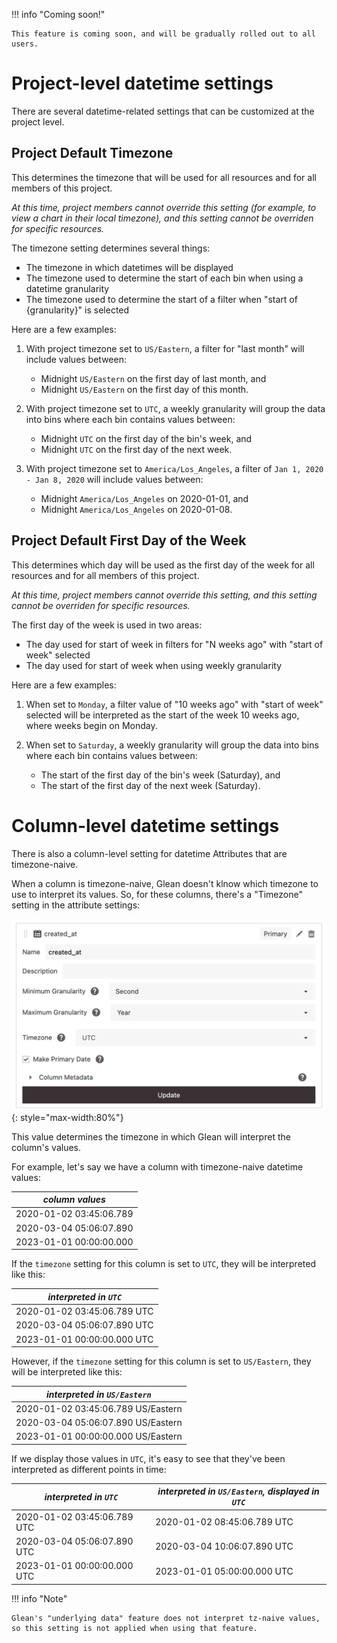 !!! info "Coming soon!"

    This feature is coming soon, and will be gradually rolled out to all users.

# Project-level datetime settings

There are several datetime-related settings that can be customized at the project level.


## Project Default Timezone

This determines the timezone that will be used for all resources and for all members of this project.

_At this time, project members cannot override this setting (for example, to view a chart in their local timezone), and this setting cannot be overriden for specific resources._

The timezone setting determines several things:

- The timezone in which datetimes will be displayed
- The timezone used to determine the start of each bin when using a datetime granularity
- The timezone used to determine the start of a filter when "start of {granularity}" is selected

Here are a few examples:

1. With project timezone set to `US/Eastern`, a filter for "last month" will include values between:
    - Midnight `US/Eastern` on the first day of last month, and
    - Midnight `US/Eastern` on the first day of this month.

2. With project timezone set to `UTC`, a weekly granularity will group the data into bins where each bin contains values between:
    - Midnight `UTC` on the first day of the bin's week, and
    - Midnight `UTC` on the first day of the next week.

3. With project timezone set to `America/Los_Angeles`, a filter of `Jan 1, 2020 - Jan 8, 2020` will include values between:
    - Midnight `America/Los_Angeles` on 2020-01-01, and
    - Midnight `America/Los_Angeles` on 2020-01-08.


## Project Default First Day of the Week

This determines which day will be used as the first day of the week for all resources and for all members of this project.


_At this time, project members cannot override this setting, and this setting cannot be overriden for specific resources._

The first day of the week is used in two areas:

- The day used for start of week in filters for "N weeks ago" with "start of week" selected
- The day used for start of week when using weekly granularity

Here are a few examples:

1. When set to `Monday`, a filter value of "10 weeks ago" with "start of week" selected will be interpreted as the start of the week 10 weeks ago, where weeks begin on Monday.

2. When set to `Saturday`, a weekly granularity will group the data into bins where each bin contains values between:
    - The start of the first day of the bin's week (Saturday), and
    - The start of the first day of the next week (Saturday).


# Column-level datetime settings

There is also a column-level setting for datetime Attributes that are timezone-naive.

When a column is timezone-naive, Glean doesn't klnow which timezone to use to interpret its values. So, for these columns, there's a "Timezone" setting in the attribute settings:

![attribute timezone setting](../../assets/attribute-timezone-setting.png){: style="max-width:80%"}


This value determines the timezone in which Glean will interpret the column's values.

For example, let's say we have a column with timezone-naive datetime values:

|*column values*|
|---|
|2020-01-02 03:45:06.789|
|2020-03-04 05:06:07.890|
|2023-01-01 00:00:00.000|

If the `timezone` setting for this column is set to `UTC`, they will be interpreted like this:

|*interpreted in `UTC`*|
|---|
|2020-01-02 03:45:06.789 UTC|
|2020-03-04 05:06:07.890 UTC|
|2023-01-01 00:00:00.000 UTC|

However, if the `timezone` setting for this column is set to `US/Eastern`, they will be interpreted like this:

|*interpreted in `US/Eastern`*|
|---|
|2020-01-02 03:45:06.789 US/Eastern|
|2020-03-04 05:06:07.890 US/Eastern|
|2023-01-01 00:00:00.000 US/Eastern|

If we display those values in `UTC`, it's easy to see that they've been interpreted as different points in time:

|*interpreted in `UTC`*|*interpreted in `US/Eastern`, displayed in `UTC`*|
|---|---|
|2020-01-02 03:45:06.789 UTC|2020-01-02 08:45:06.789 UTC|
|2020-03-04 05:06:07.890 UTC|2020-03-04 10:06:07.890 UTC|
|2023-01-01 00:00:00.000 UTC|2023-01-01 05:00:00.000 UTC|

!!! info "Note"

    Glean's "underlying data" feature does not interpret tz-naive values, so this setting is not applied when using that feature.
